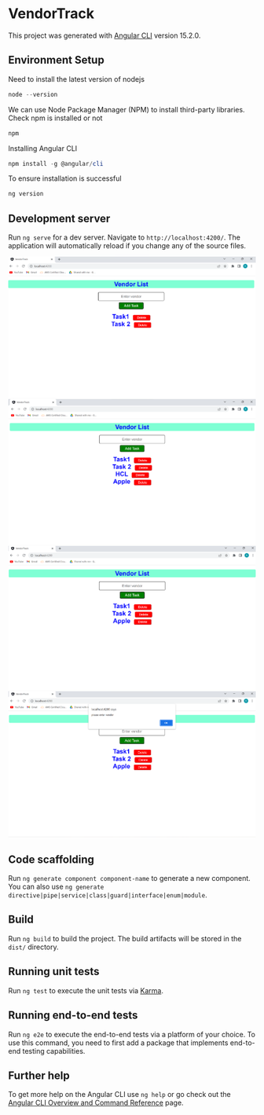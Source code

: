 # VendorTrack

This project was generated with [Angular CLI](https://github.com/angular/angular-cli) version 15.2.0.

## Environment Setup 
Need to install the latest version of nodejs  
```PowerShell
node --version
```

We can use Node Package Manager (NPM) to install third-party libraries. Check npm is installed or not 
```PowerShell
npm
```

Installing Angular CLI 
```PowerShell
npm install -g @angular/cli
```

To ensure installation is successful 
```PowerShell
ng version
```
## Development server

Run `ng serve` for a dev server. Navigate to `http://localhost:4200/`. The application will automatically reload if you change any of the source files. 

![Vendor_Track_img1](https://github.com/rehana7/Vendor_Track/blob/main/Vendor_Track_img1.png)
![Vendor_Track_img2](https://github.com/rehana7/Vendor_Track/blob/main/Vendor_Track_img2.png)
![Vendor_Track_img3](https://github.com/rehana7/Vendor_Track/blob/main/Vendor_Track_img3.png)
![Vendor_Track_img4](https://github.com/rehana7/Vendor_Track/blob/main/Vendor_Track_img4.png)
## Code scaffolding

Run `ng generate component component-name` to generate a new component. You can also use `ng generate directive|pipe|service|class|guard|interface|enum|module`.

## Build

Run `ng build` to build the project. The build artifacts will be stored in the `dist/` directory.

## Running unit tests

Run `ng test` to execute the unit tests via [Karma](https://karma-runner.github.io).

## Running end-to-end tests

Run `ng e2e` to execute the end-to-end tests via a platform of your choice. To use this command, you need to first add a package that implements end-to-end testing capabilities.

## Further help

To get more help on the Angular CLI use `ng help` or go check out the [Angular CLI Overview and Command Reference](https://angular.io/cli) page.
